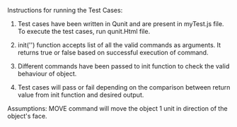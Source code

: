 Instructions for running the Test Cases:

1. Test cases have been written in Qunit and are present in myTest.js 
file. To execute the test cases, run qunit.Html file.

2. init('') function accepts list of all the valid commands as 
arguments. It returns true or false based on successful execution of 
command.

3. Different commands have been passed to init function to check the 
valid behaviour of object.

4. Test cases will pass or fail depending on the comparison between 
return value from init function and desired output.

Assumptions:
MOVE command will move the object 1 unit in direction of the object's 
face.
